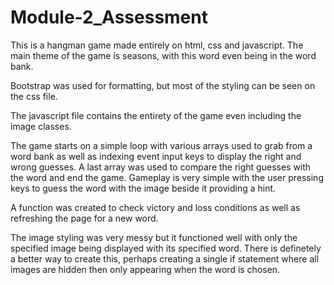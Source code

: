 # Module-2_Assessment

This is a hangman game made entirely on html, css and javascript. The main theme of the game is seasons, with this word even being in the word bank.

Bootstrap was used for formatting, but most of the styling can be seen on the css file.

The javascript file contains the entirety of the game even including the image classes. 

The game starts on a simple loop with various arrays used to grab from a word bank as well as indexing event input keys to display the right and wrong guesses. A last array was used to compare the right guesses with the word and end the game. Gameplay is very simple with the user pressing keys to guess the word with the image beside it providing a hint. 

A function was created to check victory and loss conditions as well as refreshing the page for a new word. 

The image styling was very messy but it functioned well with only the specified image being displayed with its specified word. There is definetely a better way to create this, perhaps creating a single if statement where all images are hidden then only appearing when the word is chosen.
